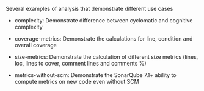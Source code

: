 Several examples of analysis that demonstrate different use cases

* complexity: Demonstrate difference between cyclomatic and cognitive complexity

* coverage-metrics: Demonstrate the calculations for line, condition and overall coverage

* size-metrics: Demonstrate the calculation of different size metrics (lines, loc, lines to cover, comment lines and comments %)

* metrics-without-scm: Demonstrate the SonarQube 7.1+ ability to compute metrics on new code even without SCM
